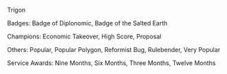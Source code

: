 Trigon

Badges: Badge of Diplonomic, Badge of the Salted Earth 

Champions: Economic Takeover, High Score, Proposal

Others: Popular, Popular Polygon, Reformist Bug, Rulebender, Very Popular

Service Awards: Nine Months, Six Months, Three Months, Twelve Months


